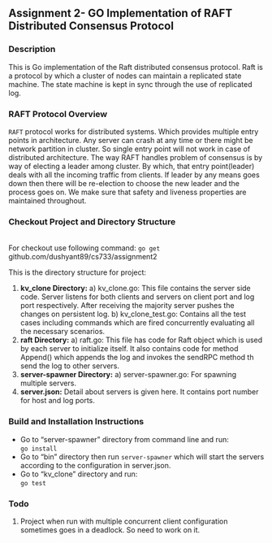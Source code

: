 ## Assignment 2- GO Implementation of RAFT Distributed Consensus Protocol <br/>

### Description

This is Go implementation of the Raft distributed consensus protocol. Raft is a protocol by which a cluster of nodes can maintain a replicated state machine. The state machine is kept in sync through the use of replicated log. 

### RAFT Protocol Overview

<code>RAFT</code> protocol works for distributed systems. Which provides multiple entry points in architecture. Any server can crash at any time or there might be network partition in cluster. So single entry point will not work in case of distributed architecture. 
The way RAFT handles problem of consensus is by way of electing a leader among cluster. By which, that entry point(leader) deals with all the incoming traffic from clients. If leader by any means goes down then there will be re-election to choose the new leader and the process goes on. We make sure that safety and liveness properties are maintained throughout.

### Checkout Project and Directory Structure
<br/>
For checkout use following command:
<code>go get</code> github.com/dushyant89/cs733/assignment2

This is the directory structure for project:
1. <b>kv_clone Directory:</b>
  a) kv_clone.go: This file contains the server side code. Server listens for both clients and servers on client port and log port respectively. After receiving the majority server pushes the changes on persistent log.
  b) kv_clone_test.go: Contains all the test cases including commands which are fired concurrently evaluating all the necessary scenarios.
2. <b>raft Directory:</b>
  a) raft.go: This file has code for Raft object which is used by each server to initialize itself. It also contains code for method Append() which appends the log and invokes the sendRPC method th send the log to other servers.
3. <b>server-spawner Directory:</b>
  a) server-spawner.go: For spawning multiple servers.
4. <b>server.json:</b> Detail about servers is given here. It contains port number for host and log ports.


### Build and Installation Instructions
* Go to “server-spawner” directory from command line and run:
<br/><code>go install</code>
* Go to “bin” directory then run <code>server-spawner</code> which will start the servers according to the configuration in server.json.
* Go to “kv_clone” directory and run:
 <br/><code>go test </code>

### Todo
1. Project when run with multiple concurrent client configuration sometimes goes in a deadlock. So need to work on it.
